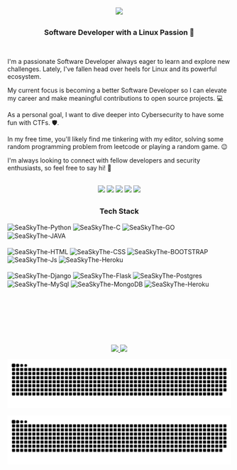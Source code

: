 

<div align="center">
  <img align="center" src="https://i.giphy.com/media/xTiIzJSKB4l7xTouE8/giphy.webp"></img>
</div>

##

<div >

  <h3 align="center"> <b>Software Developer with a Linux Passion 🐧</b> </h3>
  
  <br/>
  
  I'm a passionate Software Developer always eager to learn and explore new challenges. Lately, I've fallen head over heels for Linux and its powerful ecosystem. 
  
  My current focus is becoming a better Software Developer so I can elevate my career and make meaningful contributions to open source projects. 💻
  
  As a personal goal, I want to dive deeper into Cybersecurity to have some fun with CTFs. 🛡️. 
  
  In my free time, you'll likely find me tinkering with my editor, solving some random programming problem from leetcode or playing a random game. 😉
  
  I'm always looking to connect with fellow developers and security enthusiasts, so feel free to say hi! 👋
</div>

<br/>

<div align="center">
  <a href="https://www.linkedin.com/in/marcelo-eduardo" target="_blank"><img src="https://img.shields.io/badge/-LinkedIn-%230077B5?style=for-the-badge&logo=linkedin&logoColor=white" target="_blank"></a> 
  <a href ="mailto:marceloer2011@gmail.com"><img src="https://img.shields.io/badge/Gmail-D14836?style=for-the-badge&logo=gmail&logoColor=white" target="_blank"></a>
  <a href="https://www.twitter.com/_marcelul" target="_blank"><img src="https://img.shields.io/badge/Twitter-%231DA1F2.svg?style=for-the-badge&logo=Twitter&logoColor=white" target="_blank"></a> 
  <a href="https://instagram.com/_marcelul" target="_blank"><img src="https://img.shields.io/badge/-Instagram-%23E4405F?style=for-the-badge&logo=instagram&logoColor=white" target="_blank"></a>
  <a href="https://www.twitch.tv/seaskythe" target="_blank"><img src="https://img.shields.io/badge/Twitch-9146FF?style=for-the-badge&logo=twitch&logoColor=white" target="_blank"></a>
</div>




##

  <h3 align="center"> Tech Stack </h3>
 <div style="display: inline_block; align-items: center;" >
    <img align="center" alt="SeaSkyThe-Python" height="28" width="97" src="https://img.shields.io/badge/Python-3776AB?style=for-the-badge&logo=python&logoColor=white">
    <img align="center" alt="SeaSkyThe-C" height="28" width="52" src="https://img.shields.io/badge/C-00599C?style=for-the-badge&logo=c&logoColor=white">
    <img align="center" alt="SeaSkyThe-GO" height="28" width="58" src="https://img.shields.io/badge/Go-00ADD8?style=for-the-badge&logo=go&logoColor=white">
    <img align="center" alt="SeaSkyThe-JAVA" height="28" width="58" src="https://img.shields.io/badge/Java-ED8B00?style=for-the-badge&logo=java&logoColor=white">
    <br>
    <br>
    <img align="center" alt="SeaSkyThe-HTML" height="28" width="85" src="https://img.shields.io/badge/HTML5-E34F26?style=for-the-badge&logo=html5&logoColor=white">
    <img align="center" alt="SeaSkyThe-CSS" height="28" width="73" src="https://img.shields.io/badge/CSS3-1572B6?style=for-the-badge&logo=css3&logoColor=white">
    <img align="center" alt="SeaSkyThe-BOOTSTRAP" height="30" width="121" src="https://img.shields.io/badge/Bootstrap-563D7C?style=for-the-badge&logo=bootstrap&logoColor=white">
    <img align="center" alt="SeaSkyThe-Js" height="30" width="135" src="https://img.shields.io/badge/JavaScript-F7DF1E?style=for-the-badge&logo=javascript&logoColor=black">
    <img width="83" height="30" align="center" alt="SeaSkyThe-Heroku" src="https://img.shields.io/badge/React-20232A?style=for-the-badge&logo=react&logoColor=61DAFB">
    <br>
    <br>
    <img align="center" alt="SeaSkyThe-Django" height="30" width="98" src="https://img.shields.io/badge/Django-092E20?style=for-the-badge&logo=django&logoColor=white">
    <img align="center" alt="SeaSkyThe-Flask" height="30" width="85" src="https://img.shields.io/badge/Flask-000000?style=for-the-badge&logo=flask&logoColor=white">
    <img align="center" alt="SeaSkyThe-Postgres" height="30" width="128" src="https://img.shields.io/badge/PostgreSQL-316192?style=for-the-badge&logo=postgresql&logoColor=white">
    <img align="center" alt="SeaSkyThe-MySql" height="30" width="85" src="https://img.shields.io/badge/MySQL-00000F?style=for-the-badge&logo=mysql&logoColor=white">
    <img align="center" alt="SeaSkyThe-MongoDB" height="30" width="108" src="https://img.shields.io/badge/MongoDB-4EA94B?style=for-the-badge&logo=mongodb&logoColor=white">
    <img align="center" alt="SeaSkyThe-Heroku" height="30" width="108" src="https://img.shields.io/badge/Heroku-430098?style=for-the-badge&logo=heroku&logoColor=white">
<!--     <img align="right" alt="Seaskythe-pic" height="150" style="border-radius:50px;" src="https://cdn.discordapp.com/attachments/666404705282555925/1184273249119522837/me_1.jpg"> -->
    <br><br>
    
</div>
  
## 

<br/><br/><br/><br/>
<div align="center">
  <a href="https://github.com/SeaSkyThe">
    
  <img height="160em" src="https://github-readme-stats-sigma-five.vercel.app/api?username=SeaSkyThe&show_icons=true&theme=dracula&include_all_commits=true&count_private=true"/>
  <img height="160em" src="https://github-readme-stats-sigma-five.vercel.app/api/top-langs/?username=SeaSkyThe&layout=compact&langs_count=7&theme=dracula&hide=jupyter%20notebook"/>
</div>

    
<div>
  <!--     <img align="center" alt="SeaSkyThe-HTML" height="400" width="400" src="https://github.com/SeaSkyThe/SeaSkyThe/blob/output/github-contribution-grid-snake-dark.svg"> -->
  
   ![Snake Light](https://github.com/SeaSkyThe/SeaSkyThe/blob/output/github-contribution-grid-snake.svg#gh-light-mode-only)

   ![Snake Dark](https://github.com/SeaSkyThe/SeaSkyThe/blob/output/github-contribution-grid-snake-dark.svg#gh-dark-mode-only)
 </div>

  
  
 
  

